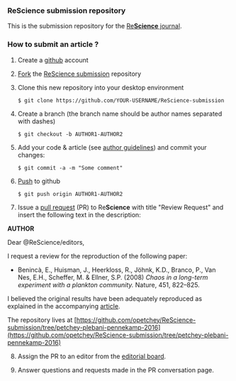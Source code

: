 
### ReScience submission repository

This is the submission repository for the [Re**Science** journal](https://rescience.github.io).

### How to submit an article ?


1. Create a [github](https://github.com) account

2. [Fork](https://help.github.com/articles/fork-a-repo/) the [ReScience submission](https://github.com/ReScience/ReScience-submission) repository

3. Clone this new repository into your desktop environment

   ```
   $ git clone https://github.com/YOUR-USERNAME/ReScience-submission
   ```

4. Create a branch (the branch name should be author names separated with dashes)

   ```
   $ git checkout -b AUTHOR1-AUTHOR2
   ```


5. Add your code & article (see [author guidelines](https://rescience.github.io/write)) and commit your changes:

   ```
   $ git commit -a -m "Some comment"
   ```


6. [Push](https://help.github.com/articles/pushing-to-a-remote/) to github

   ```
   $ git push origin AUTHOR1-AUTHOR2
   ```

7. Issue a [pull request](https://help.github.com/articles/using-pull-requests/) (PR) to Re**Science** with title "Review Request" and insert the following text in the description:

 
  **AUTHOR**

  Dear @ReScience/editors,

  I request a review for the reproduction of the following paper:

  * Benincà, E., Huisman, J., Heerkloss, R., Jöhnk, K.D., Branco, P., Van Nes, E.H., Scheffer, M. & Ellner, S.P. (2008) *Chaos in a long-term experiment with a plankton community.* Nature, 451, 822–825.

  I believed the original results have been adequately reproduced as explained in the accompanying [article](https://github.com/opetchey/ReScience-submission/raw/petchey-plebani-pennekamp-2016/article/article.pdf).
  
  The repository lives at [https://github.com/opetchey/ReScience-submission/tree/petchey-plebani-pennekamp-2016](https://github.com/opetchey/ReScience-submission/tree/petchey-plebani-pennekamp-2016)

8. Assign the PR to an editor from the [editorial board](https://rescience.github.io/board).

9. Answer questions and requests made in the PR conversation page.
